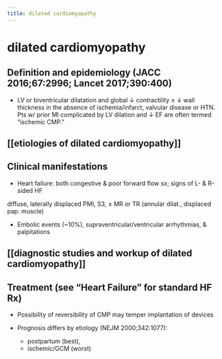 ```yaml
---
title: dilated cardiomyopathy
---
```


# dilated cardiomyopathy

## Definition and epidemiology (JACC 2016;67:2996; Lancet 2017;390:400)

- LV or biventricular dilatation and global ↓ contractility ± ↓ wall thickness in the absence of ischemia/infarct, valvular disease or HTN. Pts w/ prior MI complicated by LV dilation and ↓ EF are often termed “ischemic CMP.”

## [[etiologies of dilated cardiomyopathy]]

## Clinical manifestations

- Heart failure: both congestive & poor forward flow sx; signs of L- & R-sided HF

diffuse, laterally displaced PMI, S3, ± MR or TR (annular dilat., displaced pap. muscle)

- Embolic events (~10%), supraventricular/ventricular arrhythmias, & palpitations

## [[diagnostic studies and workup of dilated cardiomyopathy]]

## Treatment (see “Heart Failure” for standard HF Rx)

- Possibility of reversibility of CMP may temper implantation of devices

- Prognosis differs by etiology (NEJM 2000;342:1077):
  - postpartum (best),
  - ischemic/GCM (worst)
